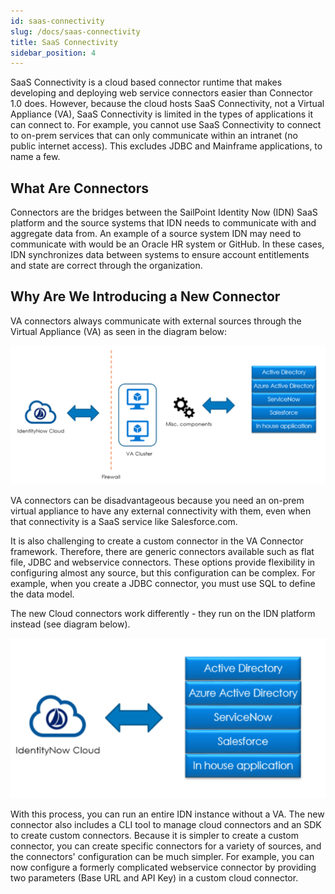 ```yaml
---
id: saas-connectivity
slug: /docs/saas-connectivity
title: SaaS Connectivity
sidebar_position: 4
---
```


SaaS Connectivity is a cloud based connector runtime that makes developing and deploying web service connectors easier than Connector 1.0 does.  However, because the cloud hosts SaaS Connectivity, not a Virtual Appliance (VA), SaaS Connectivity is limited in the types of applications it can connect to.  For example, you cannot use SaaS Connectivity to connect to on-prem services that can only communicate within an intranet (no public internet access).  This excludes JDBC and Mainframe applications, to name a few.

## What Are Connectors

Connectors are the bridges between the SailPoint Identity Now (IDN) SaaS platform and the source systems that IDN needs to communicate with and aggregate data from. An example of a source system IDN may need to communicate with would be an Oracle HR system or GitHub. In these cases, IDN synchronizes data between systems to ensure account entitlements and state are correct through the organization.

## Why Are We Introducing a New Connector

VA connectors always communicate with external sources through the Virtual Appliance (VA) as seen in the diagram below:

![Old Connectivity](./img/old_connectivity_diagram.png)

VA connectors can be disadvantageous because you need an on-prem virtual appliance to have any external connectivity with them, even when that connectivity is a SaaS service like Salesforce.com. 

It is also challenging to create a custom connector in the VA Connector framework. Therefore, there are generic connectors available such as flat file, JDBC and webservice connectors. These options provide flexibility in configuring almost any source, but this configuration can be complex. For example, when you create a JDBC connector, you must use SQL to define the data model.

The new Cloud connectors work differently - they run on the IDN platform instead (see diagram below).

![New Connectivity](./img/new_connectivity_diagram.png)

With this process, you can run an entire IDN instance without a VA. The new connector also includes a CLI tool to manage cloud connectors and an SDK to create custom connectors. Because it is simpler to create a custom connector, you can create specific connectors for a variety of sources, and the connectors' configuration can be much simpler. For example, you can now configure a formerly complicated webservice connector by providing two parameters (Base URL and API Key) in a custom cloud connector.